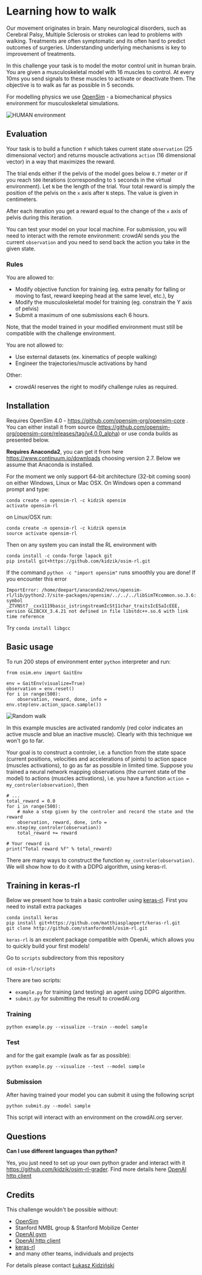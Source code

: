 # Learning how to walk

Our movement originates in brain. Many neurological disorders, such as Cerebral Palsy, Multiple Sclerosis or strokes can lead to problems with walking. Treatments are often symptomatic and its often hard to predict outcomes of surgeries. Understanding underlying mechanisms is key to improvement of treatments.

In this challenge your task is to model the motor control unit in human brain. You are given a musculoskeletal model with 16 muscles to control. At every 10ms you send signals to these muscles to activate or deactivate them. The objective is to walk as far as possible in 5 seconds.

For modelling physics we use [OpenSim](https://github.com/opensim-org/opensim-core) - a biomechanical physics environment for musculoskeletal simulations. 

![HUMAN environment](https://github.com/kidzik/osim-rl/blob/master/demo/training.gif)

## Evaluation

Your task is to build a function `f` which takes current state `observation` (25 dimensional vector) and returns mouscle activations `action` (16 dimensional vector) in a way that maximizes the reward.

The trial ends either if the pelvis of the model goes below `0.7` meter or if you reach `500` iterations (corresponding to `5` seconds in the virtual environment). Let `N` be the length of the trial. Your total reward is simply the position of the pelvis on the `x` axis after `N` steps. The value is given in centimeters.

After each iteration you get a reward equal to the change of the `x` axis of pelvis during this iteration.

You can test your model on your local machine. For submission, you will need to interact with the remote environment: crowdAI sends you the current `observation` and you need to send back the action you take in the given state.

### Rules

You are allowed to:
* Modify objective function for training (eg. extra penalty for falling or moving to fast, reward keeping head at the same level, etc.), by 
* Modify the musculoskeletal model for training (eg. constrain the Y axis of pelvis)
* Submit a maximum of one submissions each 6 hours.

Note, that the model trained in your modified environment must still be compatible with the challenge environment. 

You are not allowed to:
* Use external datasets (ex. kinematics of people walking)
* Engineer the trajectories/muscle activations by hand

Other:
* crowdAI reserves the right to modify challenge rules as required.

## Installation

Requires OpenSim 4.0 - https://github.com/opensim-org/opensim-core . You can either install it from source (https://github.com/opensim-org/opensim-core/releases/tag/v4.0.0_alpha) or use conda builds as presented below.

**Requires Anaconda2**, you can get it from here https://www.continuum.io/downloads choosing version 2.7.
Below we assume that Anaconda is installed.

For the moment we only support 64-bit architecture (32-bit coming soon) on either Windows, Linux or Mac OSX. On Windows open a command prompt and type:
    
    conda create -n opensim-rl -c kidzik opensim
    activate opensim-rl

on Linux/OSX run:

    conda create -n opensim-rl -c kidzik opensim
    source activate opensim-rl

Then on any system you can install the RL environment with

    conda install -c conda-forge lapack git
    pip install git+https://github.com/kidzik/osim-rl.git

If the command `python -c "import opensim"` runs smoothly you are done! If you encounter this error

    ImportError: /home/deepart/anaconda2/envs/opensim-rl/lib/python2.7/site-packages/opensim/../../../libSimTKcommon.so.3.6: symbol _ZTVNSt7__cxx1119basic_istringstreamIcSt11char_traitsIcESaIcEEE, version GLIBCXX_3.4.21 not defined in file libstdc++.so.6 with link time reference
    
Try `conda install libgcc`

## Basic usage

To run 200 steps of environment enter `python` interpreter and run:

    from osim.env import GaitEnv

    env = GaitEnv(visualize=True)
    observation = env.reset()
    for i in range(500):
        observation, reward, done, info = env.step(env.action_space.sample())

![Random walk](https://github.com/stanfordnmbl/osim-rl/blob/master/demo/random.gif)

In this example muscles are activated randomly (red color indicates an active muscle and blue an inactive muscle). Clearly with this technique we won't go to far.

Your goal is to construct a controler, i.e. a function from the state space (current positions, velocities and accelerations of joints) to action space (muscles activations), to go as far as possible in limited time. Suppose you trained a neural network mapping observations (the current state of the model) to actions (muscles activations), i.e. you have a function `action = my_controler(observation)`, then 

    # ...
    total_reward = 0.0
    for i in range(500):
        # make a step given by the controler and record the state and the reward
        observation, reward, done, info = env.step(my_controler(observation)) 
        total_reward += reward
    
    # Your reward is
    print("Total reward %f" % total_reward)

There are many ways to construct the function `my_controler(observation)`. We will show how to do it with a DDPG algorithm, using keras-rl.

## Training in keras-rl

Below we present how to train a basic controller using [keras-rl](https://github.com/matthiasplappert/keras-rl). First you need to install extra packages

    conda install keras
    pip install git+https://github.com/matthiasplappert/keras-rl.git
    git clone http://github.com/stanfordnmbl/osim-rl.git
    
`keras-rl` is an excelent package compatible with OpenAi, which allows you to quickly build your first models!

Go to `scripts` subdirectory from this repository
    
    cd osim-rl/scripts

There are two scripts:
* `example.py` for training (and testing) an agent using DDPG algorithm. 
* `submit.py` for submitting the result to crowdAI.org

### Training

    python example.py --visualize --train --model sample
    
### Test

and for the gait example (walk as far as possible):

    python example.py --visualize --test --model sample

### Submission

After having trained your model you can submit it using the following script

    python submit.py --model sample

This script will interact with an environment on the crowdAI.org server.

## Questions

**Can I use different languages than python?**

Yes, you just need to set up your own python grader and interact with it
https://github.com/kidzik/osim-rl-grader. Find more details here [OpenAI http client](https://github.com/openai/gym-http-api)

## Credits

This challenge wouldn't be possible without:
* [OpenSim](https://github.com/opensim-org/opensim-core)
* Stanford NMBL group & Stanford Mobilize Center
* [OpenAI gym](https://gym.openai.com/)
* [OpenAI http client](https://github.com/openai/gym-http-api)
* [keras-rl](https://github.com/matthiasplappert/keras-rl)
* and many other teams, individuals and projects

For details please contact [Łukasz Kidziński](http://kidzinski.com/)
